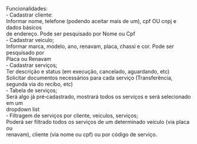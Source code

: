 Funcionalidades:<br>
‐ Cadastrar cliente:<br>
Informar nome, telefone (podendo aceitar mais de um), cpf OU cnpj e dados básicos<br>
de endereço. Pode ser pesquisado por Nome ou Cpf<br>
‐ Cadastrar veículo;<br>
Informar marca, modelo, ano, renavam, placa, chassi e cor. Pode ser pesquisado por<br>
Placa ou Renavam<br>
‐ Cadastrar serviços;<br>
Ter descrição e status (em execução, cancelado, aguardando, etc)<br>
Solicitar documentos necessários para cada serviço (Transferência, segunda via do recibo, etc)<br>
‐ Tabela de serviços;<br>
Será algo já pré‐cadastrado, mostrará todos os serviços e será selecionado em um<br>
dropdown list<br>
‐ Filtragem de serviços por cliente, veículos, serviços;<br>
Poderá ser filtrado todos os serviços de um determinado veículo (via placa ou<br>
renavam), cliente (via nome ou cpf) ou por código de serviço.
